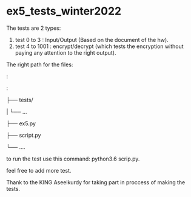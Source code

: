 # ex5_tests_winter2022

The tests are 2 types:
1. test 0 to 3 : Input/Output (Based on the document of the hw).
2. test 4 to 1001 : encrypt/decrypt (which tests the encryption without paying any attention to the right output).

The right path for the files:

:

:

├── tests/

|     └── ...

├── ex5.py

├── script.py

└── ....

to run the test use this command: python3.6 scrip.py.

feel free to add more test.

Thank to the KING Aseelkurdy for taking part in proccess of making the tests.
